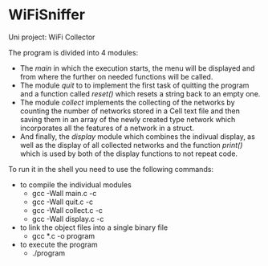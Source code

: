 # WiFiSniffer
Uni project: WiFi Collector

The program is divided into 4 modules:
* The _main_ in which the execution starts, the menu will be displayed and from where the further on needed functions will be called.
* The module _quit_ to to implement the first task of quitting the program and a function called _reset()_ which resets a string back to an empty one.
* The module _collect_ implements the collecting of the networks by counting the number of networks stored in a Cell text file and then saving them in an array of the newly created type network which incorporates all the features of a network in a struct.
* And finally, the _display_ module which combines the indivual display, as well as the display of all collected networks and the function _print()_ which is used by both of the display functions to not repeat code.

To run it in the shell you need to use the following commands:

- to compile the individual modules
  * gcc -Wall main.c -c
  * gcc -Wall quit.c -c
  * gcc -Wall collect.c -c
  * gcc -Wall display.c -c
- to link the object files into a single binary file
  * gcc *.c -o program
- to execute the program
  * ./program
